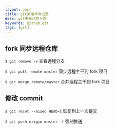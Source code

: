 ```yaml
---
layout: post
title: git常用命令记录
desc: git更新远程仓库
keywords: github,git
tags: [git]
---
```


## fork 同步远程仓库

`$ git remove -v`  查看远程分支

`$ git pull remote master` 同步远程主干到 fork 项目

`$ git merge remote/master` 合并远程主干到 fork 项目

## 修改 commit

`$ git reset --mixed HEAD~1` 恢复到上一次提交

`$ git push origin master -f` 强制推送


